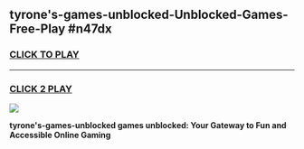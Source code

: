 
## tyrone's-games-unblocked-Unblocked-Games-Free-Play #n47dx
<h3>
<a href="https://us.freeplayer.one?title=tyrone's-games-unblocked&ref=9M">CLICK TO PLAY</a></h3>
<hr>

<h3>
<a href="https://us.freeplayer.one?title=tyrone's-games-unblocked&ref=9M">CLICK 2 PLAY</a>
  
</h3>

<a href="https://us.freeplayer.one?title=tyrone's-games-unblocked&ref=9M"><img src="https://clearcache.store/games.png"></a>


**tyrone's-games-unblocked games unblocked: Your Gateway to Fun and Accessible Online Gaming**
